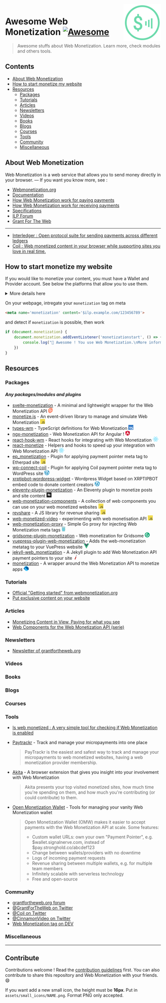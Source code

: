 <img src="assets/wm_icon_animated.svg" alt="Logo Web Monetization" align="right" width="120px" />

# Awesome Web Monetization [![Awesome](https://awesome.re/badge-flat2.svg)](https://awesome.re)

> Awesome stuffs about Web Monetization. Learn more, check modules and others tools.

## Contents

- [About Web Monetization](#about-web-monetization)
- [How to start monetize my website](#how-to-start-monetize-my-website)
- [Resources](#resources)
  - [Packages](#packages)
  - [Tutorials](#tutorials)
  - [Articles](#articles)
  - [Newsletters](#newsletters)
  - [Videos](#videos)
  - [Books](#books)
  - [Blogs](#blogs)
  - [Courses](#courses)
  - [Tools](#tools)
  - [Community](#community)
  - [Miscellaneous](#miscellaneous)

## About Web Monetization

Web Monetization is a web service that allows you to send money directly in your browser. — If you want you know more, see :

- [Webmonetization.org](https://webmonetization.org/)
- [Documentation](https://webmonetization.org/docs/getting-started.html)
- [How Web Monetization work for paying payments](https://webmonetization.org/docs/sending)
- [How Web Monetization work for receiving payments](https://webmonetization.org/docs/receiving)
- [Specifications](https://webmonetization.org/specification.html)
- [ILP Forum](https://forum.interledger.org/)
- [Grant For The Web](https://www.grantfortheweb.org/)
---
- [Interledger : Open protocol suite for sending payments across different ledgers](https://interledger.org/)
- [Coil : Web monetized content in your browser while supporting sites you love in real time.](https://coil.com)

## How to start monetize my website

If you would like to monetize your content, you must have a Wallet and Provider account. See below the platforms that allow you to use them.

<details><summary>More details here</summary>
<p>

| **Wallets** |                                  |                                                         |                                              |                                                      |
|:-----------:|:--------------------------------:|:-------------------------------------------------------:|:--------------------------------------------:|:----------------------------------------------------:|
| Name        | [![Uphold][uphold-logo]][uphold] | [![GateHub][gatehub-logo]][gatehub]                     | [![Stronghold][stronghold-logo]][stronghold] | [New Wallet ?<br>Create a issue !][new-wallet-issue] |
| Fees        | None                             | SEPA: 1.00 EUR < 50,000 EUR<br>Wire: $15 min ($150 max) | $3 withdrawal fee                            |                                                      |

[new-wallet-issue]: https://github.com/thomasbnt/awesome-web-monetization/issues/new?assignees=thomasbnt&labels=Wallet%2C+%E2%86%94+WM+repository&template=new-wallet.md&title=%5BWa%5D

[gatehub]: https://gatehub.net
[gatehub-logo]: https://webmonetization.org/img/gatehub_logo.svg

[stronghold]: https://stronghold.co/real-time-payments#coil
[stronghold-logo]: https://webmonetization.org/img/stronghold_logo.svg

[uphold]: https://uphold.com
[uphold-logo]: https://webmonetization.org/img/uphold_logo.svg

If you are use already XRP Tipbot, [check here to migrate on Uphold](https://webmonetization.org/docs/xrptipbot).

| **Payments**  |                                                                            |
|---------------|----------------------------------------------------------------------------|
| Name          | [![Coil](https://webmonetization.org/img/coil_logo.svg)](https://coil.com) |
</p>
</details>

On your webpage, intregate your `monetization` tag on meta
```html
<meta name='monetization' content='$ilp.example.com/123456789'>
```
and detect if `monetization` is possible, then work

```js
if (document.monetization) {
    document.monetization.addEventListener('monetizationstart', () => {
        console.log("🎉 Awesome ! You use Web Monetization.\nMore information https://webmonetization.org")
    })
}
```
## Resources
### Packages

#### *Any packages/modules and plugins*

- [svelte-monetization](https://github.com/sorxrob/svelte-monetization) - A minimal and lightweight wrapper for the Web Monetization API ![](assets/small_icons/svelte.png)
- [monetize.js](https://github.com/sunchayn/monetize.js) - An event-driven library to manage and simulate Web Monetization ![](assets/small_icons/javascript.png)
- [types-wm](https://github.com/dacioromero/types-wm) - TypeScript definitions for Web Monetization ![](assets/small_icons/typescript.png)
- [ngx-monetization](https://github.com/CDDelta/ngx-monetization) - Web Monetization API for Angular ! ![](assets/small_icons/angular.png)
- [react-hook-wm](https://github.com/dacioromero/react-hook-wm) - React hooks for integrating with Web Monetization ![](assets/small_icons/react.png)
- [react-monetize](https://github.com/guidovizoso/react-monetize) - Helpers and hooks to speed up your integration with Web Monetization API ![](assets/small_icons/react.png)
- [ep_monetization](https://github.com/ISNIT0/ep_monetization) - Plugin for applying payment pointer meta tag to Etherpad site ![](assets/small_icons/javascript.png)
- [wp-connect-coil](https://wordpress.org/plugins/wp-connect-coil/) - Plugin for applying Coil payment pointer meta tag to WordPress site ![](assets/small_icons/wordpress.png)
- [xrptipbot-wordpress-widget](https://wordpress.org/plugins/widget-xrptipbot/) - Wordpress Widget based on XRPTIPBOT embed code to donate content creators ![](assets/small_icons/wordpress.png)
- [eleventy-plugin-monetization](https://github.com/DanCanetti/eleventy-plugin-monetization) - An Eleventy plugin to monetize posts and site content ![](assets/small_icons/11ty.png)
- [web-monetization-components](https://github.com/philnash/web-monetization-components) - A collection of web components you can use on your web monetized websites ![](assets/small_icons/javascript.png)
- [revshare](https://github.com/kewbish/revshare) - A JS library for revenue sharing ![](assets/small_icons/javascript.png)
- [web-monetized-video](https://github.com/Jasmin2895/web-monetized-video) - experimenting with web monetisation API ![](assets/small_icons/javascript.png)
- [web-monetization-proxy](https://github.com/tcdowney/web-monetization-proxy) - Simple Go proxy for injecting Web Monetization meta tags ![](assets/small_icons/go.png)
- [gridsome-plugin-monetization](https://github.com/Sergix/gridsome-plugin-monetization) - Web monetization for Gridsome ![](assets/small_icons/gridsome.png)
- [vuepress-plugin-web-monetization](https://github.com/spekulatius/vuepress-plugin-web-monetization) - Adds the web-monetization metatag to your VuePress website ![](assets/small_icons/vuejs.png)
- [jekyll-web_monetization](https://github.com/philnash/jekyll-web_monetization) - A Jekyll plugin to add Web Monetization API payment pointers to your site ![](assets/small_icons/jekyll.png)
- [monetization](https://github.com/KNawm/monetization) - A wrapper around the Web Monetization API to monetize apps ![](assets/small_icons/dart.png) 

### Tutorials

- [Official "Getting started" from webmonetization.org](https://webmonetization.org/docs/getting-started)
- [Put exclusive content on your website](https://webmonetization.org/docs/exclusive-content)

### Articles

- [Monetizing Content in View, Paying for what you see](https://dev.to/godwinagedah/monetizing-content-in-view-paying-for-what-you-see-462a)
- [Web Components for the Web Monetization API (serie)](https://dev.to/philnash/web-components-for-the-web-monetization-api-4ed9)

### Newsletters

- [Newsletter of grantfortheweb.org](https://www.grantfortheweb.org/signup)

### Videos
### Books
### Blogs
### Courses
### Tools

- [Is web monetized : A very simple tool for checking if Web Monetization is enabled](https://github.com/jkga/is-web-monetized)

- [Paytrackr](https://github.com/sorxrob/paytrackr) - Track and manage your micropayments into one place

  > PayTrackr is the easiest and safest way to track and manage your micropayments to web monetized websites, having a web monetization provider membership.

- [Akita](https://github.com/dog-s/akita) - A browser extension that gives you insight into your involvement with Web Monetization

  > Akita presents your top visited monetized sites, how much time you're spending on them, and how much you're contributing (or could contribute) to them.

- [Open Monetization Wallet](https://github.com/signalnerve/openmonetizationwallet) - Tools for managing your vanity Web Monetization wallet

  > Open Monetization Wallet (OMW) makes it easier to accept payments with the Web Monetization API at scale. Some features:
  >
  > - Custom wallet URLs: own your own "Payment Pointer", e.g. $wallet.signalnerve.com, instead of $pay.stronghold.co/abcdef123
  > - Change between wallets/providers with no downtime
  > - Logs of incoming payment requests
  > - Revenue sharing between multiple wallets, e.g. for multiple team members
  > - Infinitely scalable with serverless technology
  > - Free and open-source

### Community

- [grantfortheweb.org forum](https://forum.grantfortheweb.org/)
- [@GrantForTheWeb on Twitter](https://twitter.com/GrantForTheWeb)
- [@Coil on Twitter](https://twitter.com/Coil)
- [@CinnamonVideo on Twitter](https://twitter.com/CinnamonVideo)
- [Web Monetization tag on DEV](https://dev.to/t/webmonetization)

### Miscellaneous

---

## Contribute

Contributions welcome ! Read the [contribution guidelines](contributing.md) first.
You can also contribute to share this repository and Web Monetization with your friends. 😄

If you want add a new small icon, the height must be **16px**. Put in `assets/small_icons/NAME.png`. Format PNG only accepted.

